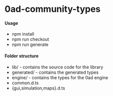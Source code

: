 # 0ad-community-types

#### Usage

- npm install
- npm run checkout
- npm run generate

#### Folder structure

- lib/ - contains the source code for the library
- generated/ - contains the generated types
- engine/ - contains the types for the 0ad engine
- common.d.ts
- {gui,simulation,maps}.d.ts
